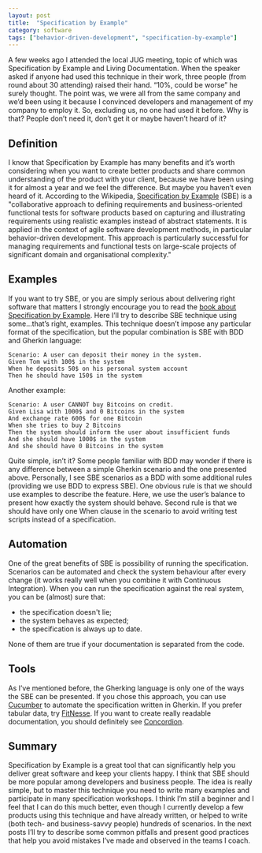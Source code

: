 ```yaml
---
layout: post
title:  "Specification by Example"
category: software
tags: ["behavior-driven-development", "specification-by-example"]
---
```


<p class="excerpt">
A few weeks ago I attended the local JUG meeting, topic of which was Specification by Example and Living Documentation. When the speaker asked if anyone had used this technique in their work, three people (from round about 30 attending) raised their hand. “10%, could be worse” he surely thought. The point was, we were all from the same company and we’d been using it because I convinced developers and management of my company to employ it. So, excluding us, no one had used it before. Why is that? People don’t need it, don’t get it or maybe haven’t heard of it?
</p>
<span class="readmore"/>


## Definition

I know that Specification by Example has many benefits and it’s worth considering when you want to create better products 
and share common understanding of the product with your client, because we have been using it for almost a year and we feel the difference. 
But maybe you haven’t even heard of it.
According to the Wikipedia, [Specification by Example](https://en.wikipedia.org/wiki/Specification_by_example) (SBE) is a 
"collaborative approach to defining requirements and business-oriented functional tests for software products based on capturing 
and illustrating requirements using realistic examples instead of abstract statements. It is applied in the context of agile 
software development methods, in particular behavior-driven development. This approach is particularly successful for managing requirements 
and functional tests on large-scale projects of significant domain and organisational complexity." 



##  Examples

If you want to try SBE, or you are simply serious about delivering right software that matters
I strongly encourage you to read the [book about Specification by Example](http://www.amazon.com/gp/product/1617290084).
Here I’ll try to describe SBE technique using some…that’s right, examples. 
This technique doesn’t impose any particular format of the specification, but the popular combination is SBE with BDD and Gherkin language:

~~~gherkin
Scenario: A user can deposit their money in the system.
Given Tom with 100$ in the system
When he deposits 50$ on his personal system account
Then he should have 150$ in the system
~~~

Another example:

~~~gherkin
Scenario: A user CANNOT buy Bitcoins on credit.
Given Lisa with 1000$ and 0 Bitcoins in the system
And exchange rate 600$ for one Bitcoin
When she tries to buy 2 Bitcoins
Then the system should inform the user about insufficient funds
And she should have 1000$ in the system
And she should have 0 Bitcoins in the system
~~~

Quite simple, isn’t it? Some people familiar with BDD may wonder if there is any difference between a simple Gherkin scenario and the one presented above. Personally, I see SBE scenarios as a BDD with some additional rules (providing we use BDD to express SBE). One obvious rule is that we should use examples to describe the feature. Here, we use the user’s balance to present how exactly the system should behave. Second rule is that we should have only one When clause in the scenario to avoid writing test scripts instead of a specification.


## Automation

One of the great benefits of SBE is possibility of running the specification. Scenarios can be automated and check the system behaviour after every change (it works really well when you combine it with Continuous Integration). When you can run the specification against the real system, you can be (almost) sure that:

- the specification doesn't lie;
- the system behaves as expected;
- the specification is always up to date.

None of them are true if your documentation is separated from the code.

##  Tools

As I’ve mentioned before, the Gherking language is only one of the ways the SBE can be presented. If you chose this approach,
you can use [Cucumber](http://cukes.info/) to automate the specification written in Gherkin.
If you prefer tabular data, try [FitNesse](http://fitnesse.org/).
If you want to create really readable documentation, you should definitely see [Concordion](http://concordion.org/).


## Summary

Specification by Example is a great tool that can significantly help you deliver great software and keep your clients happy. I think that SBE should be more popular among developers and business people. The idea is really simple, but to master this technique you need to write many examples and participate in many specification workshops. I think I’m still a beginner and I feel that I can do this much better, even though I currently develop a few products using this technique and have already written, or helped to write (both tech- and business-savvy people) hundreds of scenarios. In the next posts I’ll try to describe some common pitfalls and present good practices that help you avoid mistakes I’ve made and observed in the teams I coach.
